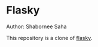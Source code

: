 Flasky
======
Author: Shabornee Saha

This repository is a clone of [flasky](https://github.com/miguelgrinberg/flasky).
